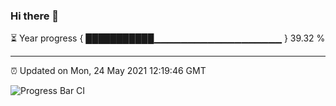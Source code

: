 ### Hi there 👋

⏳ Year progress { ███████████▁▁▁▁▁▁▁▁▁▁▁▁▁▁▁▁▁▁▁ } 39.32 %

---

⏰ Updated on Mon, 24 May 2021 12:19:46 GMT

![Progress Bar CI](https://github.com/liununu/liununu/workflows/Progress%20Bar%20CI/badge.svg)
